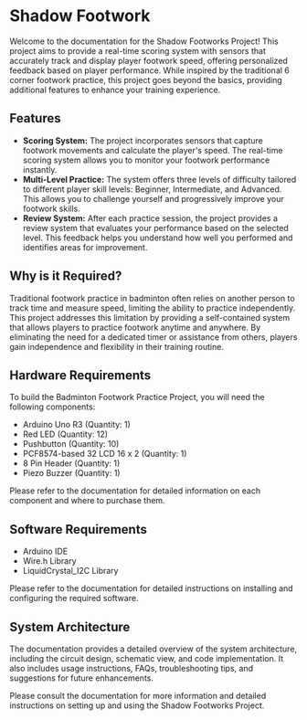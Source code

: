# Shadow Footwork

Welcome to the documentation for the Shadow Footworks Project! This project aims to provide a real-time scoring system with sensors that accurately track and display player footwork speed, offering personalized feedback based on player performance. While inspired by the traditional 6 corner footwork practice, this project goes beyond the basics, providing additional features to enhance your training experience.

## Features

- **Scoring System:** The project incorporates sensors that capture footwork movements and calculate the player's speed. The real-time scoring system allows you to monitor your footwork performance instantly.
- **Multi-Level Practice:** The system offers three levels of difficulty tailored to different player skill levels: Beginner, Intermediate, and Advanced. This allows you to challenge yourself and progressively improve your footwork skills.
- **Review System:** After each practice session, the project provides a review system that evaluates your performance based on the selected level. This feedback helps you understand how well you performed and identifies areas for improvement.

## Why is it Required?

Traditional footwork practice in badminton often relies on another person to track time and measure speed, limiting the ability to practice independently. This project addresses this limitation by providing a self-contained system that allows players to practice footwork anytime and anywhere. By eliminating the need for a dedicated timer or assistance from others, players gain independence and flexibility in their training routine.

## Hardware Requirements

To build the Badminton Footwork Practice Project, you will need the following components:

- Arduino Uno R3 (Quantity: 1)
- Red LED (Quantity: 12)
- Pushbutton (Quantity: 10)
- PCF8574-based 32 LCD 16 x 2 (Quantity: 1)
- 8 Pin Header (Quantity: 1)
- Piezo Buzzer (Quantity: 1)

Please refer to the documentation for detailed information on each component and where to purchase them.

## Software Requirements

- Arduino IDE
- Wire.h Library
- LiquidCrystal_I2C Library

Please refer to the documentation for detailed instructions on installing and configuring the required software.

## System Architecture

The documentation provides a detailed overview of the system architecture, including the circuit design, schematic view, and code implementation. It also includes usage instructions, FAQs, troubleshooting tips, and suggestions for future enhancements.

Please consult the documentation for more information and detailed instructions on setting up and using the Shadow Footworks Project.
